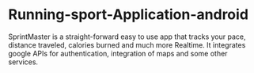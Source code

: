 # Running-sport-Application-android
SprintMaster is a straight-forward easy to use app that tracks your pace, distance traveled, calories burned and much more Realtime. It integrates google APIs for authentication, integration of maps and some other services.
